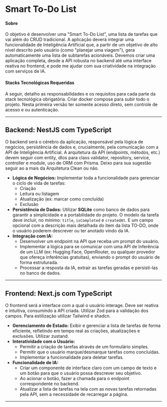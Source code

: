 # Smart To-Do List

#### Sobre

O objetivo é desenvolver uma "Smart To-Do List", uma lista de tarefas que vai além do CRUD tradicional. A aplicação deverá integrar uma funcionalidade de Inteligência Artificial que, a partir de um objetivo de alto nível descrito pelo usuário (como "planejar uma viagem"), gera automaticamente uma lista de subtarefas acionáveis. Devemos criar uma aplicação completa, desde a API robusta no backend até uma interface reativa no frontend, e pode me ajudar com  sua criatividade na integração com serviços de IA.

#### **Stacks Tecnológicas Requeridas**

A seguir, detalho as responsabilidades e os requisitos para cada parte da stack tecnológica obrigatória.
Criar docker compose para subir todo o projeto.
Nesta primeira versão ter somente acesso direto, sem controle de acesso e ou autenticação.

---

## **Backend: NestJS com TypeScript**

O backend será o cérebro da aplicação, responsável pela lógica de negócios, persistência de dados e, crucialmente, pela comunicação com a API de Inteligência Artificial. A arquitetura da API (endpoints, métodos, etc.) devem seguir com entity, dtos para class validator, repository, service, controller e module, uso de ORM com Prisma. Deixo para sua sugestão seguir ao a mais da Arquitetura Clean ou não.

* **Lógica de Negócios:** Implementar toda a funcionalidade para gerenciar o ciclo de vida de tarefas:
  * Criação
  * Leitura ou listagem
  * Atualização (ex: marcar como concluída)
  * Exclusão
* **Persistência de Dados:** Utilizar **SQLite** como banco de dados para garantir a simplicidade e a portabilidade do projeto. O modelo da tarefa deve incluir, no mínimo: `title`, `isCompleted` e `createdAt`. E um campo opcional com a descrição mais detalhada do item da lista TO-DO, onde o usuário poderem descrever ou ter anotado vindo da IA.
* **Integração com IA:**
  * Desenvolver um endpoint na API que receba um prompt do usuário.
  * Implementar a lógica para se comunicar com uma API de Inferência de um LLM (ex: Hugging Face, OpenRouter, ou qualquer provedor que ofereça inferências gratuitas), enviando o prompt do usuário de forma estruturada.
  * Processar a resposta da IA, extrair as tarefas geradas e persisti-las no banco de dados.

---

## **Frontend: Next.js com TypeScript**

O frontend será a interface com a qual o usuário interage. Deve ser reativa e intuitiva, consumindo a API criada. Utilizar Zod para a validação dos campos.
Para estilização utilizar Tailwind e shadcn.

* **Gerenciamento de Estado:** Exibir e gerenciar a lista de tarefas de forma eficiente, refletindo em tempo real as criações, atualizações e exclusões. Utilizar zustand.
* **Interatividade com o Usuário:**
  * Permitir a criação de tarefas através de um formulário simples.
  * Permitir que o usuário marque/desmarque tarefas como concluídas.
  * Implementar a funcionalidade para deletar tarefas.
* **Funcionalidade de IA:**
  * Criar um componente de interface claro com um campo de texto e um botão para que o usuário possa descrever seu objetivo.
  * Ao acionar o botão, fazer a chamada para o endpoint correspondente no backend.
  * Atualizar a lista de tarefas na tela com as novas tarefas retornadas pela API, sem a necessidade de recarregar a página.

---
